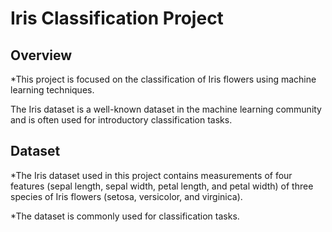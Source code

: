 # Iris Classification Project

## Overview

*This project is focused on the classification of Iris flowers using machine learning techniques. 

The Iris dataset is a well-known dataset in the machine learning community and is often used for introductory classification tasks.



## Dataset

*The Iris dataset used in this project contains measurements of four features (sepal length, sepal width, petal length, and petal width) of three species of Iris flowers (setosa, versicolor, and virginica).

*The dataset is commonly used for classification tasks.



